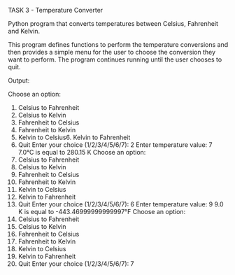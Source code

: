 TASK 3 - Temperature Converter

Python program that converts temperatures between Celsius, Fahrenheit and Kelvin.

This program defines functions to perform the temperature conversions and then provides a simple menu for the user to choose the conversion they want to perform. The program continues running until the user chooses to quit.

Output:

Choose an option:
1. Celsius to Fahrenheit
2. Celsius to Kelvin
3. Fahrenheit to Celsius
4. Fahrenheit to Kelvin
5. Kelvin to Celsius6. Kelvin to Fahrenheit
7. Quit
Enter your choice (1/2/3/4/5/6/7): 2
Enter temperature value: 7
7.0°C is equal to 280.15 K
Choose an option:
1. Celsius to Fahrenheit
2. Celsius to Kelvin
3. Fahrenheit to Celsius
4. Fahrenheit to Kelvin
5. Kelvin to Celsius
6. Kelvin to Fahrenheit
7. Quit
Enter your choice (1/2/3/4/5/6/7): 6
Enter temperature value: 9
9.0 K is equal to -443.46999999999997°F
Choose an option:
1. Celsius to Fahrenheit
2. Celsius to Kelvin
3. Fahrenheit to Celsius
4. Fahrenheit to Kelvin
5. Kelvin to Celsius
6. Kelvin to Fahrenheit
7. Quit
Enter your choice (1/2/3/4/5/6/7): 7
